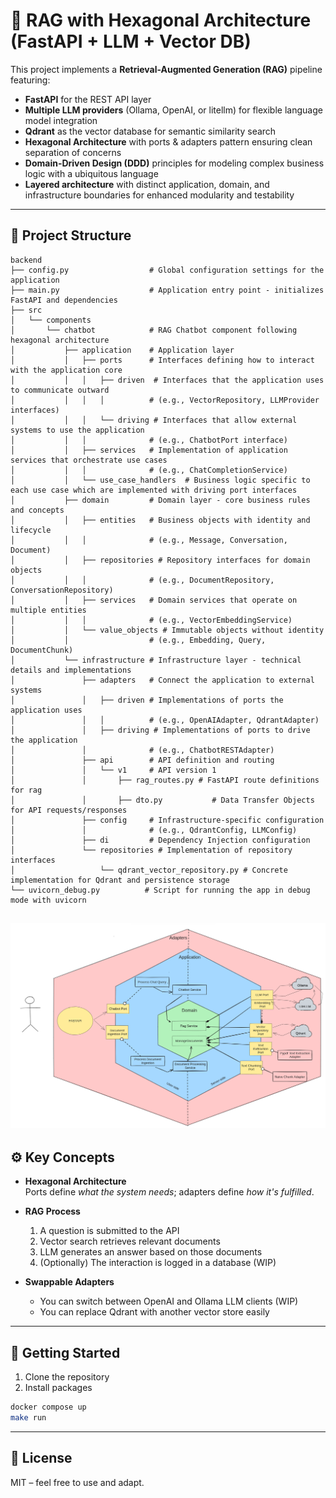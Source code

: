 # 🧠 RAG with Hexagonal Architecture (FastAPI + LLM + Vector DB)

This project implements a **Retrieval-Augmented Generation (RAG)** pipeline featuring:

- **FastAPI** for the REST API layer
- **Multiple LLM providers** (Ollama, OpenAI, or litellm) for flexible language model integration
- **Qdrant** as the vector database for semantic similarity search
- **Hexagonal Architecture** with ports & adapters pattern ensuring clean separation of concerns
- **Domain-Driven Design (DDD)** principles for modeling complex business logic with a ubiquitous language
- **Layered architecture** with distinct application, domain, and infrastructure boundaries for enhanced modularity and testability

---

## 📁 Project Structure

```
backend
├── config.py                  # Global configuration settings for the application
├── main.py                    # Application entry point - initializes FastAPI and dependencies
├── src
│   └── components
│       └── chatbot            # RAG Chatbot component following hexagonal architecture
│           ├── application    # Application layer
│           │   ├── ports      # Interfaces defining how to interact with the application core
│           │   │   ├── driven  # Interfaces that the application uses to communicate outward
│           │   │   │          # (e.g., VectorRepository, LLMProvider interfaces)
│           │   │   └── driving # Interfaces that allow external systems to use the application
│           │   │              # (e.g., ChatbotPort interface)
│           │   ├── services   # Implementation of application services that orchestrate use cases
│           │   │              # (e.g., ChatCompletionService)
│           │   └── use_case_handlers  # Business logic specific to each use case which are implemented with driving port interfaces
│           ├── domain         # Domain layer - core business rules and concepts
│           │   ├── entities   # Business objects with identity and lifecycle
│           │   │              # (e.g., Message, Conversation, Document)
│           │   ├── repositories # Repository interfaces for domain objects
│           │   │              # (e.g., DocumentRepository, ConversationRepository)
│           │   ├── services   # Domain services that operate on multiple entities
│           │   │              # (e.g., VectorEmbeddingService)
│           │   └── value_objects # Immutable objects without identity
│           │                  # (e.g., Embedding, Query, DocumentChunk)
│           └── infrastructure # Infrastructure layer - technical details and implementations
│               ├── adapters   # Connect the application to external systems
│               │   ├── driven # Implementations of ports the application uses
│               │   │          # (e.g., OpenAIAdapter, QdrantAdapter)
│               │   ├── driving # Implementations of ports to drive the application
│               │              # (e.g., ChatbotRESTAdapter)
│               ├── api        # API definition and routing
│               │   └── v1     # API version 1
│               │       ├── rag_routes.py # FastAPI route definitions for rag
│               │       ├── dto.py           # Data Transfer Objects for API requests/responses
│               ├── config     # Infrastructure-specific configuration
│               │              # (e.g., QdrantConfig, LLMConfig)
│               ├── di         # Dependency Injection configuration
│               └── repositories # Implementation of repository interfaces
│                   └── qdrant_vector_repository.py # Concrete implementation for Qdrant and persistence storage
└── uvicorn_debug.py          # Script for running the app in debug mode with uvicorn

```
![documentation/archi.png](documentation/archi.png)
---

## ⚙️ Key Concepts
- **Hexagonal Architecture**  
  Ports define *what the system needs*; adapters define *how it's fulfilled*.
  
- **RAG Process**
  1. A question is submitted to the API
  2. Vector search retrieves relevant documents
  3. LLM generates an answer based on those documents
  4. (Optionally) The interaction is logged in a database (WIP)

- **Swappable Adapters**
  - You can switch between OpenAI and Ollama LLM clients (WIP)
  - You can replace Qdrant with another vector store easily

---

## 🏁 Getting Started

1. Clone the repository
2. Install packages

```bash
docker compose up
make run
````

----

## 📌 License

MIT – feel free to use and adapt.
